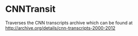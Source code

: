 CNNTransit
==========

Traverses the CNN transcripts archive which can be found at http://archive.org/details/cnn-transcripts-2000-2012